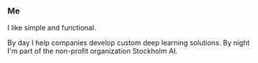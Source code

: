 ### Me

I like simple and functional.

By day I help companies develop custom deep learning solutions.
By night I'm part of the non-profit organization Stockholm AI.
